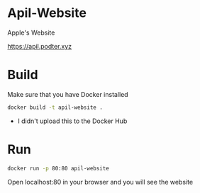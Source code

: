 # Apil-Website
Apple's Website

https://apil.podter.xyz

# Build
Make sure that you have Docker installed
```bash
docker build -t apil-website .
```
* I didn't upload this to the Docker Hub

# Run
```bash
docker run -p 80:80 apil-website
```
Open localhost:80 in your browser and you will see the website

